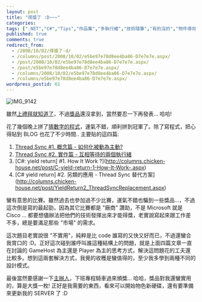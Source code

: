```yaml
---
layout: post
title: "得獎了 :D~~~"
categories:
tags: [".NET","C#","Tips","作品集","多執行緒","技術隨筆","有的沒的","物件導向","當年勇"]
published: true
comments: true
redirect_from:
  - /2008/10/02/得獎了-d/
  - /columns/post/2008/10/02/e5be97e78d8ee4ba86-D7e7e7e.aspx/
  - /post/2008/10/02/e5be97e78d8ee4ba86-D7e7e7e.aspx/
  - /post/e5be97e78d8ee4ba86-D7e7e7e.aspx/
  - /columns/2008/10/02/e5be97e78d8ee4ba86-D7e7e7e.aspx/
  - /columns/e5be97e78d8ee4ba86-D7e7e7e.aspx/
wordpress_postid: 61
---
```

![IMG_9142](/wp-content/be-files/WindowsLiveWriter/D_12C2/IMG_9142_1.jpg)

雖然[上禮拜就知道了](http://blog.darkthread.net/blogs/darkthreadtw/archive/2008/09/23/vsts-winner.aspx)，不過[獎品](http://blog.darkthread.net/blogs/darkthreadtw/archive/2008/07/21/win-a-vsts-2008.aspx)還沒拿到，當然要忍一下再發表... 哈哈!

花了幾個晚上拼了[猜數字的程式](http://blog.darkthread.net/blogs/darkthreadtw/archive/2008/09/02/coding-for-fun-contest-start.aspx)，運氣不錯，順利拼到冠軍了。除了寫程式，把心得貼到 BLOG 也花了不少時間.. 主要貼的這四篇:

1. [Thread Sync #1. 概念篇 - 如何化被動為主動?](http://columns.chicken-house.net/post/Thread-Sync-1-e6a682e5bfb5e7af87-e5a682e4bd95e58c96e8a2abe58b95e782bae4b8bbe58b95.aspx)
2. [Thread Sync #2. 實作篇 - 互相等待的兩個執行緒](http://columns.chicken-house.net/post/Thread-Sync-2-e5afa6e4bd9ce7af87-e4ba92e79bb8e7ad89e5be85e79a84e585a9e5808be59fb7e8a18ce7b792.aspx)
3. [C#: yield return] #1. How It Work ?](http://columns.chicken-house.net/post/C-yield-return-1-How-It-Work-.aspx)
4. [C# yield return] #2. 另類的應用 - Thread Sync 替代方案](http://columns.chicken-house.net/post/YieldReturn2_ThreadSyncReplacement.aspx)

蠻有意思的比賽。雖然過去也參加過不少比賽，運氣不錯也騙到一些獎品...，不過這次倒是寫的最起勁，因為其它比賽都是 "廠商" 讚助，不是 Microsoft 就是 Cisco ... 都要想儘辦法把他們的技術發揮出來才能得獎，老實說寫起來跟工作差不多，總是要滿足那些 "市場" 的需求。

這次題目老實說很 "不實用"，純粹是比 code 誰寫的又快又好而已，不過還蠻合我胃口的 :D。正好這次碰到誰呼叫誰這種結構上的問題，就是上面四篇文章一直在討論的 GameHost 為主還是 Player 為主的思考方式，解決這問題花的工夫還比較多。想到這兩套解決方式，我覺的收穫是蠻值得的，至少我多學到兩種不同的設計模式。

最後當然要感謝一下[主辦人](http://blog.darkthread.net/)，下班專程騎車過來頒獎... 哈哈，獎品對我還蠻實用的，算是大獎一枚! 正好是我需要的東西，看來可以開始物色新硬碟，還有要準備來更新我的 SERVER 了 :D
